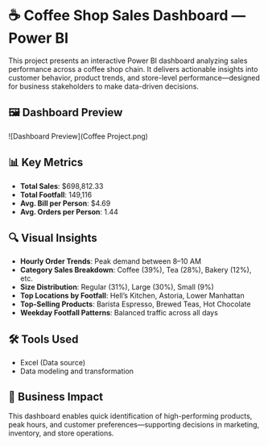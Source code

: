 # ☕ Coffee Shop Sales Dashboard — Power BI

This project presents an interactive Power BI dashboard analyzing sales performance across a coffee shop chain. It delivers actionable insights into customer behavior, product trends, and store-level performance—designed for business stakeholders to make data-driven decisions.

## 🖼️ Dashboard Preview
![Dashboard Preview](Coffee Project.png)

## 📊 Key Metrics
- **Total Sales**: $698,812.33  
- **Total Footfall**: 149,116  
- **Avg. Bill per Person**: $4.69  
- **Avg. Orders per Person**: 1.44  

## 🔍 Visual Insights
- **Hourly Order Trends**: Peak demand between 8–10 AM  
- **Category Sales Breakdown**: Coffee (39%), Tea (28%), Bakery (12%), etc.  
- **Size Distribution**: Regular (31%), Large (30%), Small (9%)  
- **Top Locations by Footfall**: Hell’s Kitchen, Astoria, Lower Manhattan  
- **Top-Selling Products**: Barista Espresso, Brewed Teas, Hot Chocolate  
- **Weekday Footfall Patterns**: Balanced traffic across all days

## 🛠 Tools Used
- Excel (Data source)
- Data modeling and transformation

## 🎯 Business Impact
This dashboard enables quick identification of high-performing products, peak hours, and customer preferences—supporting decisions in marketing, inventory, and store operations.

